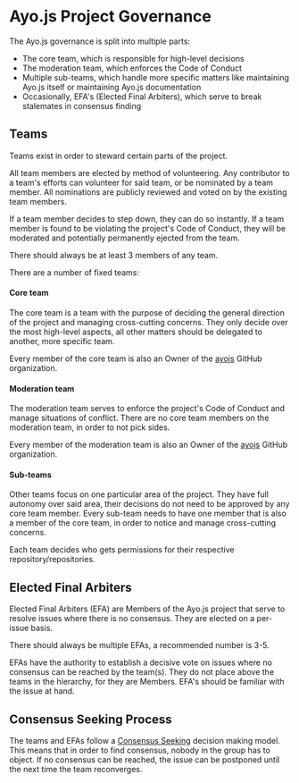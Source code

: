 # Ayo.js Project Governance

The Ayo.js governance is split into multiple parts:

* The core team, which is responsible for high-level decisions
* The moderation team, which enforces the Code of Conduct
* Multiple sub-teams, which handle more specific matters like maintaining Ayo.js
  itself or maintaining Ayo.js documentation
* Occasionally, EFA's (Elected Final Arbiters), which serve to break stalemates
  in consensus finding

## Teams

Teams exist in order to steward certain parts of the project.

All team members are elected by method of volunteering. Any contributor to a
team's efforts can volunteer for said team, or be nominated by a team member.
All nominations are publicly reviewed and voted on by the existing team members.

If a team member decides to step down, they can do so instantly. If a team
member is found to be violating the project's Code of Conduct, they will be
moderated and potentially permanently ejected from the team.

There should always be at least 3 members of any team.

There are a number of fixed teams:

#### Core team

The core team is a team with the purpose of deciding the general direction of
the project and managing cross-cutting concerns. They only decide over the most
high-level aspects, all other matters should be delegated to another, more
specific team.

Every member of the core team is also an Owner of the [ayojs]() GitHub
organization.

#### Moderation team

The moderation team serves to enforce the project's Code of Conduct and manage
situations of conflict. There are no core team members on the moderation team,
in order to not pick sides.

Every member of the moderation team is also an Owner of the [ayojs]() GitHub
organization.

#### Sub-teams

Other teams focus on one particular area of the project. They have full autonomy
over said area, their decisions do not need to be approved by any core team
member. Every sub-team needs to have one member that is also a member of the
core team, in order to notice and manage cross-cutting concerns.

Each team decides who gets permissions for their respective
repository/repositories.

## Elected Final Arbiters

Elected Final Arbiters (EFA) are Members of the Ayo.js project that serve to
resolve issues where there is no consensus. They are elected on a per-issue
basis.

There should always be multiple EFAs, a recommended number is 3-5.

EFAs have the authority to establish a decisive vote on issues where no
consensus can be reached by the team(s). They do not place
above the teams in the hierarchy, for they are Members. EFA's should be familiar
with the issue at hand.

## Consensus Seeking Process

The teams and EFAs follow a [Consensus Seeking][] decision making model. This
means that in order to find consensus, nobody in the group has to object. If
no consensus can be reached, the issue can be postponed until the next time
the team reconverges.

[Consensus Seeking]: http://en.wikipedia.org/wiki/Consensus-seeking_decision-making
